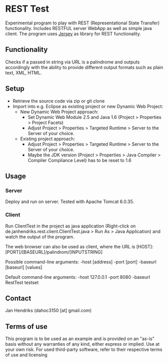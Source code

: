 # REST Test

Experimental program to play with REST (Representational State Transfer) functionality.
Includes RESTFUL server WebApp as well as simple java client.
The program uses [Jersey](http://jersey.java.net/) as library for REST functionality.

## Functionality

Checks if a passed in string via URL is a palindrome and outputs accordingly with the ability to provide different output formats such as plain text, XML, HTML.

## Setup 

* Retrieve the source code via zip or git clone
* Import into e.g. Eclipse as existing project or new Dynamic Web Project:
	* New Dynamic Web Project approach:
		* Set Dynamic Web Module 2.5 and Java 1.6 (Project > Properties > Project Facets)
		* Adjust Project > Properties > Targeted Runtime > Server to the Server of your choice.
	* Existing project approach: 
		* Adjust Project > Properties > Targeted Runtime > Server to the Server of your choice.
		* Maybe the JDK version (Project > Properties > Java Compiler > Compiler Compliance Level) has to be reset to 1.6

## Usage

### Server

Deploy and run on server. Tested with Apache Tomcat 6.0.35.

### Client

Run ClientTest in the project as java application (Right-click on de.janhendriks.rest.client.ClientTest.java > Run As > Java Application) and watch the output of the program.

The web browser can also be used as client, where the URL is 
	[HOST]:[PORT]/[BASEURL]/palindrom/[INPUTSTRING]

Possible command-line arguments: -host [address] -port [port] -baseurl [baseurl] [values]

Default command-line arguments: -host 127.0.0.1 -port 8080 -baseurl RestTest testset

## Contact
Jan Hendriks (dahoc3150 [at] gmail.com)

## Terms of use

This program is to be used as an example and is provided on an "as-is" basis without any warranties of any kind, either express or implied.
Use at your own risk.
For used third-party software, refer to their respective terms of use and licensing
